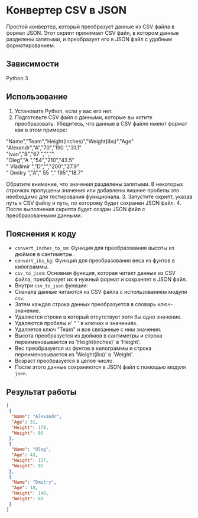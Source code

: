 # Конвертер CSV в JSON

Простой конвертер, который преобразует данные из CSV файла в формат JSON. Этот скрипт принимает CSV файл, в котором данные разделены запятыми, и преобразует его в JSON файл с удобным форматированием.

## Зависимости

Python 3

## Использование

1. Установите Python, если у вас его нет.
2. Подготовьте CSV файл с данными, которые вы хотите преобразовать. Убедитесь, что данные в CSV файле имеют формат как в этом примере:


"Name","Team","Height(inches)","Weight(ibs)","Age"   
"Alexandr","A","70","190 ","31.1"   
"Ivan","B","67 ","",""   
"Oleg","A ","54","210","43.5"   
" Vladimir   ","D","","200","27.9"  
" Dmitry  ","A"," 55 "," 195","18.7"

Обратите внимание, что значения разделены запятыми. В некоторых строчках пропущены значения или добавлены
лишние пробелы это необходимо для тестирования функционала.
3. Запустите скрипт, указав путь к CSV файлу и путь, по которому будет сохранен JSON файл.
4. После выполнения скрипта будет создан JSON файл с преобразованными данными.

## Пояснения к коду

- `convert_inches_to_sm`: Функция для преобразования высоты из дюймов в сантиметры.
- `convert_ibs_kg`: Функция для преобразования веса из фунтов в килограммы.
- `csv_to_json`: Основная функция, которая читает данные из CSV файла, преобразует их в нужный формат и сохраняет в JSON файл.
- Внутри `csv_to_json` функции:
- Сначала данные читаются из CSV файла с использованием модуля `csv`.
- Затем каждая строка данных преобразуется в словарь ключ-значение.
- Удаляются строки в который отсутствует хотя бы одно значение.
- Удаляются пробелы и' " ' в ключах и значениях.
- Удаляется ключ "Team" и все связанные с ним значения.
- Высота преобразуется из дюймов в сантиметры и строка переименовывается из 'Height(inches)' в 'Height'.
- Вес преобразуется из фунтов в килограммы и строка переименовывается из 'Weight(ibs)' в 'Weight'.
- Возраст преобразуется в целое число.
- После этого данные сохраняются в JSON файл с помощью модуля `json`.


## Результат работы
```json
[
 {
  "Name": "Alexandr",
  "Age": 31,
  "Height": 178,
  "Weight": 86
 },
 {
  "Name": "Oleg",
  "Age": 43,
  "Height": 137,
  "Weight": 95
 },
 {
  "Name": "Dmitry",
  "Age": 18,
  "Height": 140,
  "Weight": 88
 }
]
```
